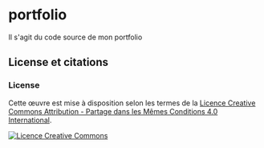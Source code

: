 # portfolio
Il s'agit du code source de mon portfolio

## License et citations

### License

Cette œuvre est mise à disposition selon les termes de la
[Licence Creative Commons Attribution - Partage dans les Mêmes Conditions 4.0 International](http://creativecommons.org/licenses/by-sa/4.0/).

[![Licence Creative Commons](https://i.creativecommons.org/l/by-sa/4.0/88x31.png)](http://creativecommons.org/licenses/by-sa/4.0/)
